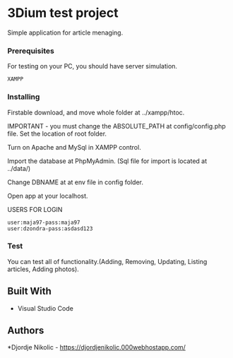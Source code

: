# 3Dium test project

Simple application for article menaging.

### Prerequisites

For testing on your PC, you should have server simulation.
```
XAMPP
```

### Installing

Firstable download, and move whole folder at ../xampp/htoc.

IMPORTANT - you must change the ABSOLUTE_PATH at config/config.php file. Set the location of root folder.

Turn on Apache and MySql in XAMPP control.

Import the database at PhpMyAdmin. (Sql file for import is located at ../data/)

Change DBNAME at at env file in config folder.

Open app at your localhost.

USERS FOR LOGIN
```
user:maja97-pass:maja97
user:dzondra-pass:asdasd123
```
### Test

You can test all of functionality.(Adding, Removing, Updating, Listing articles, Adding photos).

## Built With

* Visual Studio Code

## Authors
*Djordje Nikolic - https://djordjenikolic.000webhostapp.com/

